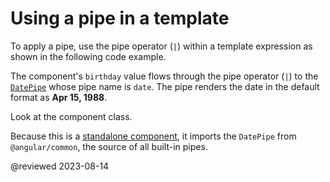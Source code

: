# Using a pipe in a template

To apply a pipe, use the pipe operator (`|`) within a template expression as shown in the following code example.

<code-example header="birthday.component.html (template)" path="pipes/src/app/birthday.component.html"></code-example>

The component's `birthday` value flows through the pipe operator (`|`) to the [`DatePipe`](api/common/DatePipe) whose pipe name is `date`.
The pipe renders the date in the default format as **Apr 15, 1988**.

Look at the component class.

<code-example header="birthday.component.ts (class)" path="pipes/src/app/birthday.component.ts"></code-example>

Because this is a [standalone component](guide/standalone-components), it imports the `DatePipe` from `@angular/common`, the source of all built-in pipes.

@reviewed 2023-08-14

